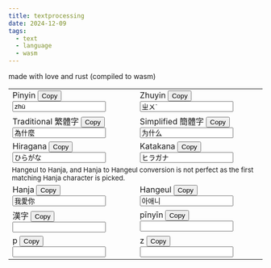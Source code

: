 ```yaml
---
title: textprocessing
date: 2024-12-09
tags:
  - text
  - language
  - wasm
---
```


made with love and rust (compiled to wasm)

<script src="./textprocessing/bootstrap.js"></script>
<link href="./textprocessing.css" rel="stylesheet" type="text/css">
<table>
  <tbody>
    <tr>
      <td>
        Pinyin 
        <button onclick="copyToClipboard('left0')">Copy</button>
        <input id="left0" oninput="transformLeftToRight(0)" value="zhù">
      </td>
      <td>
        Zhuyin 
        <button onclick="copyToClipboard('right0')">Copy</button>
        <input id="right0" oninput="transformRightToLeft(0)" value="ㄓㄨˋ">
      </td>
    </tr>
    <tr>
      <td>
        Traditional 繁體字
        <button onclick="copyToClipboard('left1')">Copy</button>
        <input id="left1" oninput="transformLeftToRight(1)" value="為什麼">
      </td>
      <td>
        Simplified 簡體字
        <button onclick="copyToClipboard('right1')">Copy</button>
        <input id="right1" oninput="transformRightToLeft(1)" value="为什么">
      </td>
    </tr>
    <tr>
      <td>
        Hiragana 
        <button onclick="copyToClipboard('left2')">Copy</button>
        <input id="left2" oninput="transformLeftToRight(2)" value="ひらがな">
      </td>
      <td>
        Katakana 
        <button onclick="copyToClipboard('right2')">Copy</button>
        <input id="right2" oninput="transformRightToLeft(2)" value="ヒラガナ">
      </td>
    </tr>
    <tr>
      <td colspan="2" style="font-size: smaller;">
        Hangeul to Hanja, and Hanja to Hangeul conversion is not perfect as the first matching Hanja character is picked.
      </td>
    </tr>    
    <tr>
      <td>
        Hanja
        <button onclick="copyToClipboard('left3')">Copy</button>
        <input id="left3" oninput="transformLeftToRight(3)" value="我愛你">
      </td>
      <td>
        Hangeul 
        <button onclick="copyToClipboard('right3')">Copy</button>
        <input id="right3" oninput="transformRightToLeft(3)" value="아애니">
      </td>
    </tr>
    <tr>
      <td>
        漢字
        <button onclick="copyToClipboard('left4')">Copy</button>
        <input id="left4" oninput="transformLeftToRight(4)">
      </td>
      <td>
        pīnyīn
        <button onclick="copyToClipboard('right4')">Copy</button>
        <input id="right4" oninput="transformRightToLeft(4)">
      </td>
    </tr>
    <tr>
      <td>
        p
        <button onclick="copyToClipboard('left5')">Copy</button>
        <input id="left5" oninput="transformLeftToRight(5)">
      </td>
      <td>
        z
        <button onclick="copyToClipboard('right5')">Copy</button>
        <input id="right5" oninput="transformRightToLeft(5)">
      </td>
    </tr> 
  </tbody>
</table>
